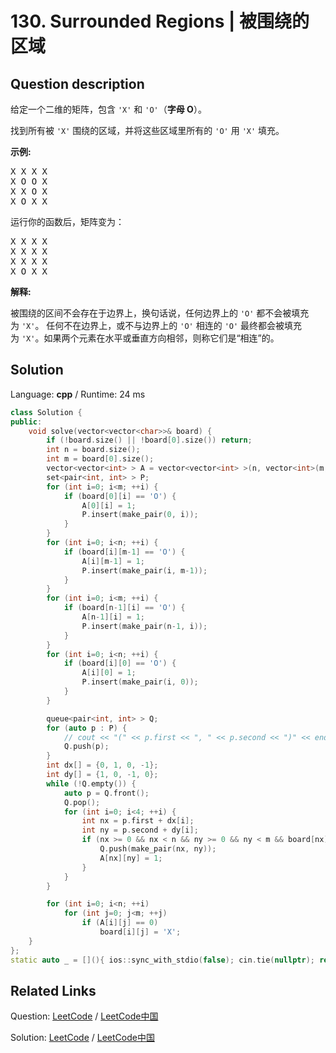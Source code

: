 # 130. Surrounded Regions | 被围绕的区域

## Question description

<!--If you want to use the English description, use <p>Given a 2D board containing <code>&#39;X&#39;</code> and <code>&#39;O&#39;</code> (<strong>the letter O</strong>), capture all regions surrounded by <code>&#39;X&#39;</code>.</p>

<p>A region is captured by flipping all <code>&#39;O&#39;</code>s into <code>&#39;X&#39;</code>s in that surrounded region.</p>

<p><strong>Example:</strong></p>

<pre>
X X X X
X O O X
X X O X
X O X X
</pre>

<p>After running your function, the board should be:</p>

<pre>
X X X X
X X X X
X X X X
X O X X
</pre>

<p><strong>Explanation:</strong></p>

<p>Surrounded regions shouldn&rsquo;t be on the border, which means that any <code>&#39;O&#39;</code>&nbsp;on the border of the board are not flipped to <code>&#39;X&#39;</code>. Any <code>&#39;O&#39;</code>&nbsp;that is not on the border and it is not connected to an <code>&#39;O&#39;</code>&nbsp;on the border will be flipped to <code>&#39;X&#39;</code>. Two cells are connected if they are adjacent cells connected horizontally or vertically.</p>
 instead-->
<p>给定一个二维的矩阵，包含&nbsp;<code>&#39;X&#39;</code>&nbsp;和&nbsp;<code>&#39;O&#39;</code>（<strong>字母 O</strong>）。</p>

<p>找到所有被 <code>&#39;X&#39;</code> 围绕的区域，并将这些区域里所有的&nbsp;<code>&#39;O&#39;</code> 用 <code>&#39;X&#39;</code> 填充。</p>

<p><strong>示例:</strong></p>

<pre>X X X X
X O O X
X X O X
X O X X
</pre>

<p>运行你的函数后，矩阵变为：</p>

<pre>X X X X
X X X X
X X X X
X O X X
</pre>

<p><strong>解释:</strong></p>

<p>被围绕的区间不会存在于边界上，换句话说，任何边界上的&nbsp;<code>&#39;O&#39;</code>&nbsp;都不会被填充为&nbsp;<code>&#39;X&#39;</code>。 任何不在边界上，或不与边界上的&nbsp;<code>&#39;O&#39;</code>&nbsp;相连的&nbsp;<code>&#39;O&#39;</code>&nbsp;最终都会被填充为&nbsp;<code>&#39;X&#39;</code>。如果两个元素在水平或垂直方向相邻，则称它们是&ldquo;相连&rdquo;的。</p>




## Solution

Language: **cpp**  /  Runtime: 24 ms

```cpp
class Solution {
public:
    void solve(vector<vector<char>>& board) {
        if (!board.size() || !board[0].size()) return;
        int n = board.size();
        int m = board[0].size();
        vector<vector<int> > A = vector<vector<int> >(n, vector<int>(m, 0));
        set<pair<int, int> > P;
        for (int i=0; i<m; ++i) {
            if (board[0][i] == 'O') {
                A[0][i] = 1;
                P.insert(make_pair(0, i));
            }
        } 
        for (int i=0; i<n; ++i) {
            if (board[i][m-1] == 'O') {
                A[i][m-1] = 1;
                P.insert(make_pair(i, m-1));
            }
        }
        for (int i=0; i<m; ++i) {
            if (board[n-1][i] == 'O') {
                A[n-1][i] = 1;
                P.insert(make_pair(n-1, i));
            }
        }
        for (int i=0; i<n; ++i) {
            if (board[i][0] == 'O') {
                A[i][0] = 1;
                P.insert(make_pair(i, 0));
            }
        }

        queue<pair<int, int> > Q;
        for (auto p : P) {
            // cout << "(" << p.first << ", " << p.second << ")" << endl;
            Q.push(p);
        }
        int dx[] = {0, 1, 0, -1};
        int dy[] = {1, 0, -1, 0};
        while (!Q.empty()) {
            auto p = Q.front();
            Q.pop();
            for (int i=0; i<4; ++i) {
                int nx = p.first + dx[i];
                int ny = p.second + dy[i];
                if (nx >= 0 && nx < n && ny >= 0 && ny < m && board[nx][ny] == 'O' && A[nx][ny] == 0) {
                    Q.push(make_pair(nx, ny));
                    A[nx][ny] = 1;
                }
            }
        }

        for (int i=0; i<n; ++i) 
            for (int j=0; j<m; ++j) 
                if (A[i][j] == 0) 
                    board[i][j] = 'X';
    }
};
static auto _ = [](){ ios::sync_with_stdio(false); cin.tie(nullptr); return 0; }();
```



## Related Links

Question: [LeetCode](https://leetcode.com/problems/surrounded-regions/description/)  /  [LeetCode中国](https://leetcode-cn.com/problems/surrounded-regions/description/)

Solution: [LeetCode](https://leetcode.com/articles/surrounded-regions/)  /  [LeetCode中国](https://leetcode-cn.com/articles/surrounded-regions/)